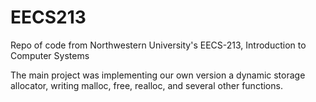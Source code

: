 # EECS213
Repo of code from Northwestern University's EECS-213, Introduction to Computer Systems

The main project was implementing our own version a dynamic storage allocator, writing malloc, free, realloc, and several other functions.
